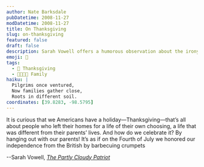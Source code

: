 ```yaml
---
author: Nate Barksdale
pubDatetime: 2008-11-27
modDatetime: 2008-11-27
title: On Thanksgiving
slug: on-thanksgiving
featured: false
draft: false
description: Sarah Vowell offers a humorous observation about the irony of Thanksgiving celebrations and American independence.
emoji: 🦃
tags:
  - 🥧 Thanksgiving
  - 👨‍👩‍👧‍👦 Family
haiku: |
  Pilgrims once ventured,  
  Now families gather close,  
  Roots in different soil.
coordinates: [39.8283, -98.5795]
---
```


It is curious that we Americans have a holiday—Thanksgiving—that’s all about people who left their homes for a life of their own choosing, a life that was different from their parents’ lives. And how do we celebrate it? By hanging out with our parents! It’s as if on the Fourth of July we honored our independence from the British by barbecuing crumpets

--Sarah Vowell, _[The Partly Cloudy Patriot](http://books.google.com/books?id=ywu2i1zCoxwC&printsec=frontcover&dq=sarah+vowell+thanksgiving&ei=I_IuSfr0HorUkwT01ZGECg#PPA12,M1)_
